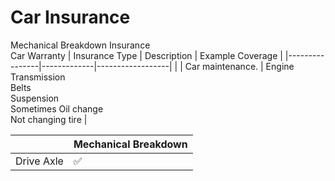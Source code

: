 # Car Insurance

Mechanical Breakdown Insurance<br>Car Warranty
| Insurance Type | Description | Example Coverage |
|----------------|-------------|------------------|
|  | Car maintenance. | Engine<br>Transmission<br>Belts<br>Suspension<br>Sometimes Oil change<br>Not changing tire |

|   | <span style = "transform:rotate(90deg)">Mechanical Breakdown</style> |
|---|---|
| Drive Axle | ✅ |
